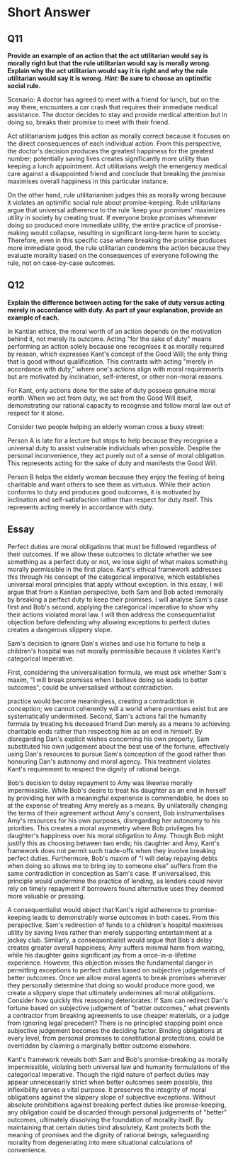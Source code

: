 # Short Answer

## Q11 

**Provide an example of an action that the act utilitarian would say is morally right but that the rule utilitarian would say is morally wrong. Explain why the act utilitarian would say it is right and why the rule utilitarian would say it is wrong. _Hint:_ Be sure to choose an optimific social rule.**

Scenario: A doctor has agreed to meet with a friend for lunch, but on the way there, encounters a car crash that requires their immediate medical assistance. The doctor decides to stay and provide medical attention but in doing so, breaks their promise to meet with their friend.

Act utilitarianism judges this action as morally correct because it focuses on the direct consequences of each individual action. From this perspective, the doctor's decision produces the greatest happiness for the greatest number; potentially saving lives creates significantly more utility than keeping a lunch appointment. Act utilitarians weigh the emergency medical care against a disappointed friend and conclude that breaking the promise maximises overall happiness in this particular instance.

On the other hand, rule utilitarianism judges this as morally wrong because it violates an optimific social rule about promise-keeping. Rule utilitarians argue that universal adherence to the rule 'keep your promises' maximizes utility in society by creating trust. If everyone broke promises whenever doing so produced more immediate utility, the entire practice of promise-making would collapse, resulting in significant long-term harm to society. Therefore, even in this specific case where breaking the promise produces more immediate good, the rule utilitarian condemns the action because they evaluate morality based on the consequences of everyone following the rule, not on case-by-case outcomes.

## Q12

**Explain the difference between acting for the sake of duty versus acting merely in accordance with duty. As part of your explanation, provide an example of each.**

In Kantian ethics, the moral worth of an action depends on the motivation behind it, not merely its outcome. Acting "for the sake of duty" means performing an action solely because one recognises it as morally required by reason, which expresses Kant's concept of the Good Will; the only thing that is good without qualification. This contrasts with acting "merely in accordance with duty," where one's actions align with moral requirements but are motivated by inclination, self-interest, or other non-moral reasons.

For Kant, only actions done for the sake of duty possess genuine moral worth. When we act from duty, we act from the Good Will itself, demonstrating our rational capacity to recognise and follow moral law out of respect for it alone.

Consider two people helping an elderly woman cross a busy street:

Person A is late for a lecture but stops to help because they recognise a universal duty to assist vulnerable individuals when possible. Despite the personal inconvenience, they act purely out of a sense of moral obligation. This represents acting for the sake of duty and manifests the Good Will.

Person B helps the elderly woman because they enjoy the feeling of being charitable and want others to see them as virtuous. While their action conforms to duty and produces good outcomes, it is motivated by inclination and self-satisfaction rather than respect for duty itself. This represents acting merely in accordance with duty.


## Essay


Perfect duties are moral obligations that must be followed regardless of their outcomes. If we allow these outcomes to dictate whether we see something as a perfect duty or not, we lose sight of what makes something morally permissible in the first place. Kant's ethical framework addresses this through his concept of the categorical imperative, which establishes universal moral principles that apply without exception. In this essay, I will argue that from a Kantian perspective, both Sam and Bob acted immorally by breaking a perfect duty to keep their promises. I will analyse Sam's case first and Bob's second, applying the categorical imperative to show why their actions violated moral law. I will then address the consequentialist objection before defending why allowing exceptions to perfect duties creates a dangerous slippery slope.

Sam's decision to ignore Dan's wishes and use his fortune to help a children's hospital was not morally permissible because it violates Kant's categorical imperative.

First, considering the universalisation formula, we must ask whether Sam's maxim, "I will break promises when I believe doing so leads to better outcomes", could be universalised without contradiction. 


 
 practice would become meaningless, creating a contradiction in conception; we cannot coherently will a world where promises exist but are systematically undermined. Second, Sam's actions fail the humanity formula by treating his deceased friend Dan merely as a means to achieving charitable ends rather than respecting him as an end in himself. By disregarding Dan's explicit wishes concerning his own property, Sam substituted his own judgement about the best use of the fortune, effectively using Dan's resources to pursue Sam's conception of the good rather than honouring Dan's autonomy and moral agency. This treatment violates Kant's requirement to respect the dignity of rational beings.

Bob's decision to delay repayment to Amy was likewise morally impermissible. While Bob's desire to treat his daughter as an end in herself by providing her with a meaningful experience is commendable, he does so at the expense of treating Amy merely as a means. By unilaterally changing the terms of their agreement without Amy's consent, Bob instrumentalises Amy's resources for his own purposes, disregarding her autonomy to his priorities. This creates a moral asymmetry where Bob privileges his daughter's happiness over his moral obligation to Amy. Though Bob might justify this as choosing between two ends; his daughter and Amy, Kant's framework does not permit such trade-offs when they involve breaking perfect duties. Furthermore, Bob's maxim of "I will delay repaying debts when doing so allows me to bring joy to someone else" suffers from the same contradiction in conception as Sam's case. If universalised, this principle would undermine the practice of lending, as lenders could never rely on timely repayment if borrowers found alternative uses they deemed more valuable or pressing.

A consequentialist would object that Kant's rigid adherence to promise-keeping leads to demonstrably worse outcomes in both cases. From this perspective, Sam's redirection of funds to a children's hospital maximises utility by saving lives rather than merely supporting entertainment at a jockey club. Similarly, a consequentialist would argue that Bob's delay creates greater overall happiness; Amy suffers minimal harm from waiting, while his daughter gains significant joy from a once-in-a-lifetime experience. However, this objection misses the fundamental danger in permitting exceptions to perfect duties based on subjective judgements of better outcomes. Once we allow moral agents to break promises whenever they personally determine that doing so would produce more good, we create a slippery slope that ultimately undermines all moral obligations. Consider how quickly this reasoning deteriorates: If Sam can redirect Dan's fortune based on subjective judgement of "better outcomes," what prevents a contractor from breaking agreements to use cheaper materials, or a judge from ignoring legal precedent? There is no principled stopping point once subjective judgement becomes the deciding factor. Binding obligations at every level, from personal promises to constitutional protections, could be overridden by claiming a marginally better outcome elsewhere.

Kant's framework reveals both Sam and Bob's promise-breaking as morally impermissible, violating both universal law and humanity formulations of the categorical imperative. Though the rigid nature of perfect duties may appear unnecessarily strict when better outcomes seem possible, this inflexibility serves a vital purpose. It preserves the integrity of moral obligations against the slippery slope of subjective exceptions. Without absolute prohibitions against breaking perfect duties like promise-keeping, any obligation could be discarded through personal judgements of "better" outcomes, ultimately dissolving the foundation of morality itself. By maintaining that certain duties bind absolutely, Kant protects both the meaning of promises and the dignity of rational beings, safeguarding morality from degenerating into mere situational calculations of convenience.